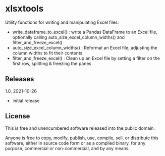 xlsxtools
=========

Utility functions for writing and manipulating Excel files:
- write_dataframe_to_excel() : write a Pandas DataFrame to an Excel file, optionally calling
    auto_size_excel_column_widths() and filter_and_freeze_excel()
- auto_size_excel_column_widths() : Reformat an Excel file, adjusting the column widths to fit their contents
- filter_and_freeze_excel() : Clean up an Excel file by setting a filter on the first row,
    splitting & freezing the panes


Releases
--------

1.0, 2021-10-26
* Initial release


License
-------

This is free and unencumbered software released into the public domain.

Anyone is free to copy, modify, publish, use, compile, sell, or
distribute this software, either in source code form or as a compiled
binary, for any purpose, commercial or non-commercial, and by any
means.
